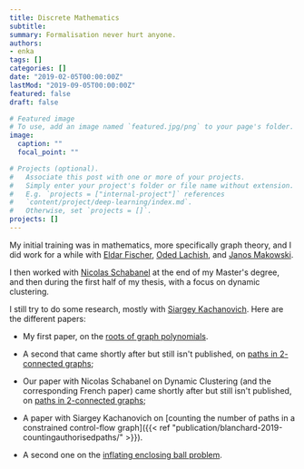 ```yaml
---
title: Discrete Mathematics
subtitle:
summary: Formalisation never hurt anyone.
authors:
- enka
tags: []
categories: []
date: "2019-02-05T00:00:00Z"
lastMod: "2019-09-05T00:00:00Z"
featured: false
draft: false

# Featured image
# To use, add an image named `featured.jpg/png` to your page's folder. 
image:
  caption: ""
  focal_point: ""

# Projects (optional).
#   Associate this post with one or more of your projects.
#   Simply enter your project's folder or file name without extension.
#   E.g. `projects = ["internal-project"]` references 
#   `content/project/deep-learning/index.md`.
#   Otherwise, set `projects = []`.
projects: []
---
```


My initial training was in mathematics, more specifically graph theory, and I did work for a while with [Eldar Fischer](http://eldar.cswp.cs.technion.ac.il/), [Oded Lachish](http://www.dcs.bbk.ac.uk/~oded/), and [Janos Makowski](http://www.cs.technion.ac.il/~janos/).

I then worked with [Nicolas Schabanel](https://www.irif.fr/users/nschaban/index) at the end of my Master's degree, and then during the first half of my thesis, with a focus on dynamic clustering.


I still try to do some research, mostly with [Siargey Kachanovich](http://perso.eleves.ens-rennes.fr/people/siargey.kachanovich/). Here are the different papers:

- My first paper, on the [roots of graph polynomials]().


- A second that came shortly after but still isn't published, on [paths in $2$-connected graphs]();

- Our paper with Nicolas Schabanel on Dynamic Clustering (and the corresponding French paper) came shortly after but still isn't published, on [paths in $2$-connected graphs]();

- A paper with Siargey Kachanovich on [counting the number of paths in a constrained control-flow graph]({{< ref "publication/blanchard-2019-countingauthorisedpaths/" >}}).

- A second one on the [inflating enclosing ball problem]().
